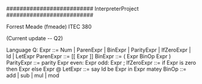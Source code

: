 ##########################
InterpreterProject
##########################

Forrest Meade (fmeade)
ITEC 380

(Current update -- Q2)

Language Q: 
  Expr       ::= Num | ParenExpr | BinExpr | ParityExpr | IfZeroExpr | Id | LetExpr
  ParenExpr  ::= [[ Expr ]]
  BinExpr    ::= ( Expr BinOp Expr )
  ParityExpr ::= parity Expr even: Expr odd: Expr ;
  IfZeroExpr ::= if Expr is zero then Expr else Expr @
  LetExpr    ::= say Id be Expr in Expr matey
  BinOp      ::= add | sub | mul | mod
